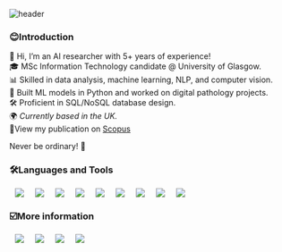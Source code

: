 ![header](https://capsule-render.vercel.app/api?type=wave&color=5D3FD3&height=300&section=header&text=Choyeon%20Hong&fontColor=FFFFFF&fontSize=90)

<h3>😊Introduction</h3>

👋 Hi, I’m an AI researcher with 5+ years of experience! <br/>
🎓 MSc Information Technology candidate @ University of Glasgow.  <br/>
📊 Skilled in data analysis, machine learning, NLP, and computer vision.  <br/>
🧠 Built ML models in Python and worked on digital pathology projects.  <br/>
🛠️ Proficient in SQL/NoSQL database design.  <br/>
🌍 <em> Currently based in the UK. </em><br/>
🔗View my publication on [Scopus](https://www.scopus.com/authid/detail.uri?authorId=57219472918) <br/>

Never be ordinary! 🚀 <br/>

<h3>🛠Languages and Tools</h3>
<div style="font-size: 0;">
<img src ="https://img.shields.io/badge/Python-3776AB.svg?&style=flat&logo=Python&logoColor=white" style="height : auto; margin-left : 10px; margin-right : 10px;"/></a> 
<img src ="https://img.shields.io/badge/Java-ED8B00?style=flat&logo=Java&logoColor=white" style="height : auto; margin-left : 10px; margin-right : 10px;"/></a>
<img src ="https://img.shields.io/badge/eclipseide-2C2255.svg?&style=flat&logo=eclipseide&logoColor=white" style="height : auto; margin-left : 10px; margin-right : 10px;"/></a> 
<img src="https://img.shields.io/badge/PostgreSQL-4169e1?style=flat&logo=PostgreSQL&logoColor=white" style="height : auto; margin-left : 10px; margin-right : 10px;"/></a>
<img src="https://img.shields.io/badge/ORACLE-F80000?style=flat&logo=ORACLE&logoColor=white" style="height : auto; margin-left : 10px; margin-right : 10px;"/></a>
<img src="https://img.shields.io/badge/XML-%23005FAD.svg?&style=flat&logo=XML&logoColor=white" style="height : auto; margin-left : 10px; margin-right : 10px;"/></a>
<img src="https://img.shields.io/badge/Google_Colab-F9AB00?style=flat&logo=GoogleColab&logoColor=white" style="height : auto; margin-left : 10px; margin-right : 10px;"/></a>
<img src="https://img.shields.io/badge/Linux-FCC624?style=flat&logo=linux&logoColor=black" style="height : auto; margin-left : 10px; margin-right : 10px;"/></a>
<img src="https://img.shields.io/badge/R-F276DC3?style=flat&logo=R&logoColor=black" style="height : auto; margin-left : 10px; margin-right : 10px;"/></a>
</a>
</div>

<h3>☑️More information</h3>

<div style="font-size: 0;">
    <a href="https://www.scopus.com/authid/detail.uri?authorId=57219472918">
        <img src="http://img.shields.io/badge/Scopus-E9711C?style=flat&logo=Scopus&logoColor=white"
             alt="Scopus"
             style="height: auto; margin-left: 10px; margin-right: 10px;"/>
    </a>
    <a href="https://orcid.org/0000-0002-9209-9719">
        <img src="http://img.shields.io/badge/ORCID-A6CE39?style=flat&logo=ORCID&logoColor=white"
             alt="ORCID"
             style="height: auto; margin-left: 10px; margin-right: 10px;"/>
    </a>
    <a href="https://chonny.tistory.com">
    <img src="http://img.shields.io/badge/Tech%20Blog-00D182?style=flat&logo=Emby&logoColor=white"
        alt="Tech Blog"
        style="height : auto; margin-left : 10px; margin-right : 10px;"/>
    </a>
    <a href="mailto:eunice1615@gmail.com">
    <img src="http://img.shields.io/badge/Gmail-EA4335?style=flat&logo=Gmail&logoColor=white"
        alt="Gmail"
        style="height : auto; margin-left : 10px; margin-right : 10px;"/>
    </a>
</div>

